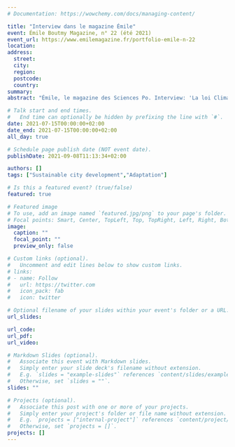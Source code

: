 ```yaml
---
# Documentation: https://wowchemy.com/docs/managing-content/

title: "Interview dans le magazine Émile"
event: Émile Boutmy Magazine, n° 22 (été 2021)
event_url: https://www.emilemagazine.fr/portfolio-emile-n-22
location:
address:
  street:
  city:
  region:
  postcode:
  country:
summary:
abstract: "Émile, le magazine des Sciences Po. Interview: 'La loi Climat et résilience est une occasion ratée'"

# Talk start and end times.
#   End time can optionally be hidden by prefixing the line with `#`.
date: 2021-07-15T00:00:00+02:00
date_end: 2021-07-15T00:00:00+02:00
all_day: true

# Schedule page publish date (NOT event date).
publishDate: 2021-09-08T11:13:34+02:00

authors: []
tags: ["Sustainable city development","Adaptation"]

# Is this a featured event? (true/false)
featured: true

# Featured image
# To use, add an image named `featured.jpg/png` to your page's folder. 
# Focal points: Smart, Center, TopLeft, Top, TopRight, Left, Right, BottomLeft, Bottom, BottomRight.
image:
  caption: ""
  focal_point: ""
  preview_only: false

# Custom links (optional).
#   Uncomment and edit lines below to show custom links.
# links:
# - name: Follow
#   url: https://twitter.com
#   icon_pack: fab
#   icon: twitter

# Optional filename of your slides within your event's folder or a URL.
url_slides:

url_code:
url_pdf:
url_video:

# Markdown Slides (optional).
#   Associate this event with Markdown slides.
#   Simply enter your slide deck's filename without extension.
#   E.g. `slides = "example-slides"` references `content/slides/example-slides.md`.
#   Otherwise, set `slides = ""`.
slides: ""

# Projects (optional).
#   Associate this post with one or more of your projects.
#   Simply enter your project's folder or file name without extension.
#   E.g. `projects = ["internal-project"]` references `content/project/deep-learning/index.md`.
#   Otherwise, set `projects = []`.
projects: []
---
```

